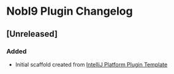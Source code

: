 <!-- Keep a Changelog guide -> https://keepachangelog.com -->

# Nobl9 Plugin Changelog

## [Unreleased]
### Added
- Initial scaffold created from [IntelliJ Platform Plugin Template](https://github.com/JetBrains/intellij-platform-plugin-template)
